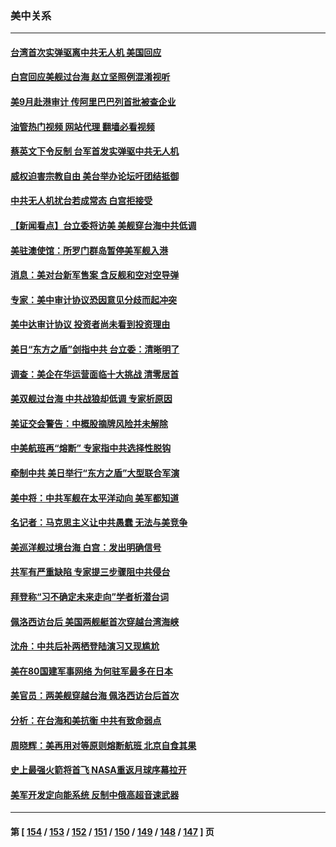 ### 美中关系
---
#### [台湾首次实弹驱离中共无人机 美国回应](../../pages/nf1412576/n13814105.md?08311245) 
#### [白宫回应美舰过台海 赵立坚照例混淆视听](../../pages/nf1412576/n13814037.md?08311245) 
#### [美9月赴港审计 传阿里巴巴列首批被查企业](../../pages/nf1412576/n13813987.md?08311245) 
#### [油管热门视频 网站代理 翻墙必看视频](http://209.222.30.114:81/youtube.html?08311245)
#### [蔡英文下令反制 台军首发实弹驱中共无人机](../../pages/nf1412576/n13813905.md?08311245) 
#### [威权迫害宗教自由 美台举办论坛吁团结抵御](../../pages/nf1412576/n13813762.md?08311245) 
#### [中共无人机扰台若成常态 白宫拒接受](../../pages/nf1412576/n13813783.md?08311245) 
#### [【新闻看点】台立委将访美 美舰穿台海中共低调](../../pages/nf1412576/n13813310.md?08311245) 
#### [美驻澳使馆：所罗门群岛暂停美军舰入港](../../pages/nf1412576/n13813674.md?08311245) 
#### [消息：美对台新军售案 含反舰和空对空导弹](../../pages/nf1412576/n13813602.md?08311245) 
#### [专家：美中审计协议恐因意见分歧而起冲突](../../pages/nf1412576/n13813306.md?08311245) 
#### [美中达审计协议 投资者尚未看到投资理由](../../pages/nf1412576/n13813321.md?08311245) 
#### [美日“东方之盾”剑指中共 台立委：清晰明了](../../pages/nf1412576/n13813088.md?08311245) 
#### [调查：美企在华运营面临十大挑战 清零居首](../../pages/nf1412576/n13813244.md?08311245) 
#### [美双舰过台海 中共战狼却低调 专家析原因](../../pages/nf1412576/n13813189.md?08311245) 
#### [美证交会警告：中概股摘牌风险并未解除](../../pages/nf1412576/n13812841.md?08311245) 
#### [中美航班再“熔断” 专家指中共选择性脱钩](../../pages/nf1412576/n13812797.md?08311245) 
#### [牵制中共 美日举行“东方之盾”大型联合军演](../../pages/nf1412576/n13812336.md?08311245) 
#### [美中将：中共军舰在太平洋动向 美军都知道](../../pages/nf1412576/n13811675.md?08311245) 
#### [名记者：马克思主义让中共愚蠢 无法与美竞争](../../pages/nf1412576/n13811005.md?08311245) 
#### [美巡洋舰过境台海 白宫：发出明确信号](../../pages/nf1412576/n13812312.md?08311245) 
#### [共军有严重缺陷 专家提三步骤阻中共侵台](../../pages/nf1412576/n13811064.md?08311245) 
#### [拜登称“习不确定未来走向”学者析潜台词](../../pages/nf1412576/n13812117.md?08311245) 
#### [佩洛西访台后 美国两舰艇首次穿越台湾海峡](../../pages/nf1412576/n13812095.md?08311245) 
#### [沈舟：中共后补两栖登陆演习又现尴尬](../../pages/nf1412576/n13811917.md?08311245) 
#### [美在80国建军事网络 为何驻军最多在日本](../../pages/nf1412576/n13807397.md?08311245) 
#### [美官员：两美舰穿越台海 佩洛西访台后首次](../../pages/nf1412576/n13812003.md?08311245) 
#### [分析：在台海和美抗衡 中共有致命弱点](../../pages/nf1412576/n13807798.md?08311245) 
#### [周晓辉：美再用对等原则熔断航班 北京自食其果](../../pages/nf1412576/n13811637.md?08311245) 
#### [史上最强火箭将首飞 NASA重返月球序幕拉开](../../pages/nf1412576/n13811587.md?08311245) 
#### [美军开发定向能系统 反制中俄高超音速武器](../../pages/nf1412576/n13811549.md?08311245) 

---
#### 第 [ [154](./154.md?08311245) / [153](./153.md?08311245) / [152](./152.md?08311245) / [151](./151.md?08311245) / [150](./150.md?08311245) / [149](./149.md?08311245) / [148](./148.md?08311245) / [147](./147.md?08311245) ] 页
